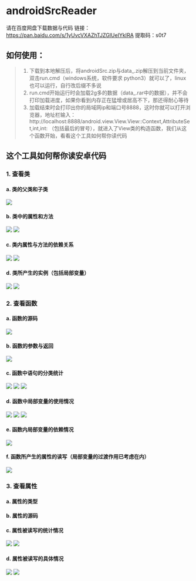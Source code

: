 # androidSrcReader

请在百度网盘下载数据与代码
链接：https://pan.baidu.com/s/1yUvcVXAZhTJZGIUeIYkIRA 
提取码：s0t7 

##  如何使用：

>1. 下载到本地解压后，将androidSrc.zip与data_.zip解压到当前文件夹，双击run.cmd（windows系统，软件要求 python3）就可以了，linux也可以运行，自行改后缀不多说<br/>
>2. run.cmd开始运行时会加载2g多的数据（data_.rar中的数据），并不会打印加载进度，如果你看到内存正在猛增或居高不下，那还得耐心等待<br/>
>3. 加载结束时会打印出你的局域网ip和端口号8888，这时你就可以打开浏览器，地址栏输入： http://localhost:8888/android.view.View.View::Context,AttributeSet,int,int: （包括最后的冒号），就进入了View类的构造函数，我们从这个函数开始，看看这个工具如何帮你读代码

## 这个工具如何帮你读安卓代码
### 1. 查看类
#### a. 类的父类和子类
![](https://github.com/doubledong94/android-source-reader/blob/master/pics/class_super_and_sub_types.PNG?raw=true)
#### b. 类中的属性和方法
![](https://github.com/doubledong94/android-source-reader/blob/master/pics/class_fields.PNG?raw=true)
![](https://github.com/doubledong94/android-source-reader/blob/master/pics/class_methods.PNG?raw=true)
#### c. 类内属性与方法的依赖关系
![](https://github.com/doubledong94/android-source-reader/blob/master/pics/field_dependency.PNG?raw=true)
![](https://github.com/doubledong94/android-source-reader/blob/master/pics/method_dependency.PNG?raw=true)
#### d. 类所产生的实例（包括局部变量）
![](https://github.com/doubledong94/android-source-reader/blob/master/pics/class_instance_for_field.PNG?raw=true)
![](https://github.com/doubledong94/android-source-reader/blob/master/pics/class_instance_for_local_variable.PNG?raw=true)
### 2. 查看函数
#### a. 函数的源码
![](https://github.com/doubledong94/android-source-reader/blob/master/pics/method_src.PNG?raw=true)
#### b. 函数的参数与返回
![](https://github.com/doubledong94/android-source-reader/blob/master/pics/method_parameter_and_return.PNG?raw=true)
#### c. 函数中语句的分类统计
![](https://github.com/doubledong94/android-source-reader/blob/master/pics/method_features.PNG?raw=true)
![](https://github.com/doubledong94/android-source-reader/blob/master/pics/method_feature14.PNG?raw=true)
![](https://github.com/doubledong94/android-source-reader/blob/master/pics/method_feature15.PNG?raw=true)
#### d. 函数中局部变量的使用情况
![](https://github.com/doubledong94/android-source-reader/blob/master/pics/method_all_local_variables.PNG?raw=true)
![](https://github.com/doubledong94/android-source-reader/blob/master/pics/method_local_variable_usage.PNG?raw=true)
![](https://github.com/doubledong94/android-source-reader/blob/master/pics/method_local_variable_src.PNG?raw=true)
#### e. 函数内局部变量的依赖情况
![](https://github.com/doubledong94/android-source-reader/blob/master/pics/local_variable_dependency.PNG?raw=true)
#### f. 函数所产生的属性的读写（局部变量的过渡作用已考虑在内）
![](https://github.com/doubledong94/android-source-reader/blob/master/pics/method_field_read_and_write.PNG?raw=true)
### 3. 查看属性
#### a. 属性的类型
#### b. 属性的源码
#### c. 属性被读写的统计情况
![](https://github.com/doubledong94/android-source-reader/blob/master/pics/field_src_and_features.PNG?raw=true)
![](https://github.com/doubledong94/android-source-reader/blob/master/pics/field_feature.PNG?raw=true)
#### d. 属性被读写的具体情况
![](https://github.com/doubledong94/android-source-reader/blob/master/pics/field_is_read_by.PNG?raw=true)
![](https://github.com/doubledong94/android-source-reader/blob/master/pics/field_is_written_by.PNG?raw=true)

